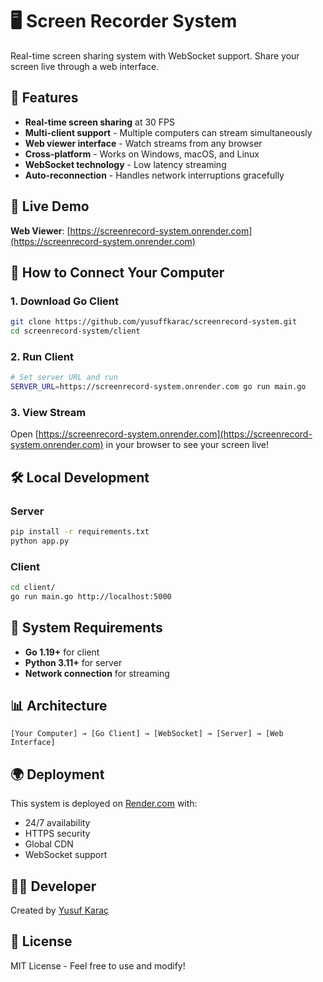 # 🖥️ Screen Recorder System

Real-time screen sharing system with WebSocket support. Share your screen live through a web interface.

## 🌟 Features

- **Real-time screen sharing** at 30 FPS
- **Multi-client support** - Multiple computers can stream simultaneously  
- **Web viewer interface** - Watch streams from any browser
- **Cross-platform** - Works on Windows, macOS, and Linux
- **WebSocket technology** - Low latency streaming
- **Auto-reconnection** - Handles network interruptions gracefully

## 🚀 Live Demo

**Web Viewer**: [https://screenrecord-system.onrender.com](https://screenrecord-system.onrender.com)

## 📱 How to Connect Your Computer

### 1. Download Go Client

```bash
git clone https://github.com/yusuffkarac/screenrecord-system.git
cd screenrecord-system/client
```

### 2. Run Client

```bash
# Set server URL and run
SERVER_URL=https://screenrecord-system.onrender.com go run main.go
```

### 3. View Stream

Open [https://screenrecord-system.onrender.com](https://screenrecord-system.onrender.com) in your browser to see your screen live!

## 🛠️ Local Development

### Server
```bash
pip install -r requirements.txt
python app.py
```

### Client
```bash
cd client/
go run main.go http://localhost:5000
```

## 🔧 System Requirements

- **Go 1.19+** for client
- **Python 3.11+** for server
- **Network connection** for streaming

## 📊 Architecture

```
[Your Computer] → [Go Client] → [WebSocket] → [Server] → [Web Interface]
```

## 🌍 Deployment

This system is deployed on [Render.com](https://render.com) with:
- 24/7 availability
- HTTPS security
- Global CDN
- WebSocket support

## 👨‍💻 Developer

Created by [Yusuf Karaç](https://github.com/yusuffkarac)

## 📄 License

MIT License - Feel free to use and modify!
